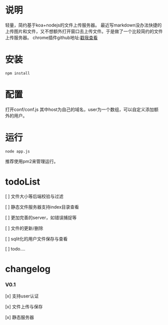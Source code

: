 # 说明
轻量，简约基于koa+nodejs的文件上传服务器。
最近写markdown没办法快捷的上传图片和文件，又不想额外打开窗口去上传文件。于是做了一个比较简约的文件上传服务器。
chrome插件github地址:[戳我查看]()

# 安装

```
npm install
```

# 配置
打开conf/conf.js
其中host为自己的域名，user为一个数组，可以自定义添加额外的用户。

# 运行
```shell
node app.js
```
推荐使用pm2来管理运行。

# todoList
[ ] 文件大小等后端校验与过滤

[ ] 静态文件服务器支持index目录查看

[ ] 更加完善的server，如错误捕捉等

[ ] 文件的更新/删除

[ ] sqlit化的用户文件保存与查看

[ ] todo....

# changelog

### V0.1
[x] 支持user认证

[x] 文件上传与保存

[x] 静态服务器